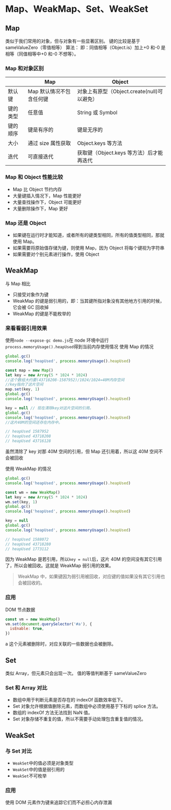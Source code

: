 # Map、WeakMap、Set、WeakSet

## Map

类似于我们常用的对象，但与对象有一些显著区别。
键的比较是基于 sameValueZero（零值相等） 算法：
即：同值相等（Object.is）加上+0 和-0 是相等（同值相等中+0 和-0 不想等）。

### Map 和对象区别

|          | Map                      | Object                                      |
| -------- | ------------------------ | ------------------------------------------- |
| 默认键   | Map 默认情况不包含任何键 | 对象上有原型（Object.create(null)可以避免） |
| 键的类型 | 任意值                   | String 或 Symbol                            |
| 键的顺序 | 键是有序的               | 键是无序的                                  |
| 大小     | 通过 size 属性获取       | Object.keys 等方法                          |
| 迭代     | 可直接迭代               | 获取键（Object.keys 等方法）后才能再迭代    |

### Map 和 Object 性能比较

- Map 比 Object 节约内存
- 大量键插入情况下，Map 性能更好
- 大量查找操作下，Object 可能更好
- 大量删除操作下，Map 更好

### Map 还是 Object

- 如果键在运行时才能知道，或者所有的键类型相同，所有的值类型相同，那就使用 Map。
- 如果需要将原始值存储为键，则使用 Map，因为 Object 将每个键视为字符串
- 如果需要对个别元素进行操作，使用 Object

## WeakMap

与 Map 相比

- 只接受对象作为键
- WeakMap 的键是弱引用的，即：当其键所指对象没有其他地方引用的时候，它会被 GC 回收掉
- WeakMap 的键是不能枚举的

### 来看看弱引用效果

使用`node --expose-gc demo.js`在 node 环境中运行
`process.memoryUsage().heapUsed`得到当前内存使用情况
使用 Map 的情况

```javascript
global.gc()
console.log('heapUsed', process.memoryUsage().heapUsed)

const map = new Map()
let key = new Array(5 * 1024 * 1024)
//这个数组大约要(43718208-1587952)/1024/1024=40M内存空间
//key指向了这片空间
map.set(key, 1)
global.gc()
console.log('heapUsed', process.memoryUsage().heapUsed)

key = null // 现在清除key对这片空间的引用。
global.gc()
console.log('heapUsed', process.memoryUsage().heapUsed)
//这片40M的空间还存在内存中。

// heapUsed 1587952
// heapUsed 43718208
// heapUsed 43716128
```

虽然清除了 key 对那 40M 空间的引用，但 Map 还引用着，所以这 40M 空间不会被回收

使用 WeakMap 的情况

```javascript
global.gc()
console.log('heapUsed', process.memoryUsage().heapUsed)

const wm = new WeakMap()
let key = new Array(5 * 1024 * 1024)
wm.set(key, 1)
global.gc()
console.log('heapUsed', process.memoryUsage().heapUsed)

key = null
global.gc()
console.log('heapUsed', process.memoryUsage().heapUsed)

// heapUsed 1588072
// heapUsed 43718280
// heapUsed 1773112
```

因为 WeakMap 是若引用，所以`key = null`后，这片 40M 的空间没有其它引用了，所以会被回收。这就是 WeakMap 弱引用的效果。

> WeakMap 中，如果键因为弱引用被回收，对应键的值如果没有其它引用也会被回收的。

### 应用

DOM 节点数据

```javascript
const vm = new WeakMap()
vm.set(document.querySelector('#a'), {
  isEnable: true,
})
```

a 这个元素被删除时，对应关联的一些数据也会被删除。

## Set

类似 Array，但元素只会出现一次。
值的等值判断基于 sameValueZero

### Set 和 Array 对比

- 数组中用于判断元素是否存在的 indexOf 函数效率低下。
- Set 对象允许根据值删除元素，而数组中必须使用基于下标的 splice 方法。
- 数组的 indexOf 方法无法找到 NaN 值。
- Set 对象存储不重复的值，所以不需要手动处理包含重复值的情况。

## WeakSet

### 与 Set 对比

- `WeakSet`中的值必须是对象类型
- `WeakSet`中的值是弱引用的
- `WeakSet`不可枚举

### 应用

使用 DOM 元素作为键来追踪它们而不必担心内存泄漏
